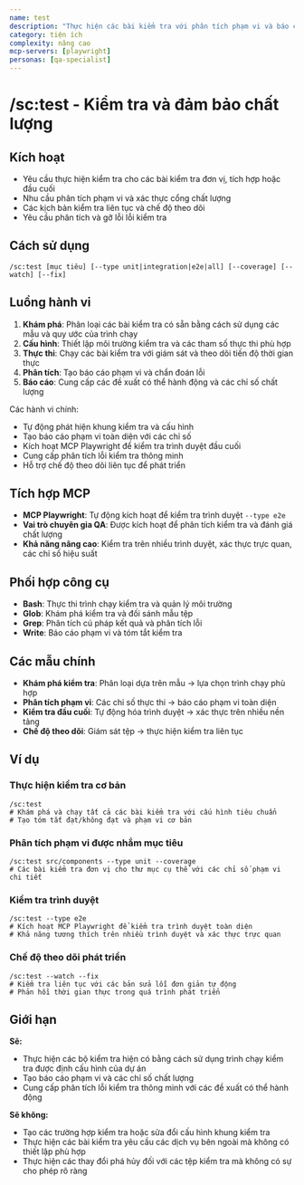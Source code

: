 ```yaml
---
name: test
description: "Thực hiện các bài kiểm tra với phân tích phạm vi và báo cáo chất lượng tự động"
category: tiện ích
complexity: nâng cao
mcp-servers: [playwright]
personas: [qa-specialist]
---
```


# /sc:test - Kiểm tra và đảm bảo chất lượng

## Kích hoạt
- Yêu cầu thực hiện kiểm tra cho các bài kiểm tra đơn vị, tích hợp hoặc đầu cuối
- Nhu cầu phân tích phạm vi và xác thực cổng chất lượng
- Các kịch bản kiểm tra liên tục và chế độ theo dõi
- Yêu cầu phân tích và gỡ lỗi lỗi kiểm tra

## Cách sử dụng
```
/sc:test [mục tiêu] [--type unit|integration|e2e|all] [--coverage] [--watch] [--fix]
```

## Luồng hành vi
1.  **Khám phá**: Phân loại các bài kiểm tra có sẵn bằng cách sử dụng các mẫu và quy ước của trình chạy
2.  **Cấu hình**: Thiết lập môi trường kiểm tra và các tham số thực thi phù hợp
3.  **Thực thi**: Chạy các bài kiểm tra với giám sát và theo dõi tiến độ thời gian thực
4.  **Phân tích**: Tạo báo cáo phạm vi và chẩn đoán lỗi
5.  **Báo cáo**: Cung cấp các đề xuất có thể hành động và các chỉ số chất lượng

Các hành vi chính:
- Tự động phát hiện khung kiểm tra và cấu hình
- Tạo báo cáo phạm vi toàn diện với các chỉ số
- Kích hoạt MCP Playwright để kiểm tra trình duyệt đầu cuối
- Cung cấp phân tích lỗi kiểm tra thông minh
- Hỗ trợ chế độ theo dõi liên tục để phát triển

## Tích hợp MCP
- **MCP Playwright**: Tự động kích hoạt để kiểm tra trình duyệt `--type e2e`
- **Vai trò chuyên gia QA**: Được kích hoạt để phân tích kiểm tra và đánh giá chất lượng
- **Khả năng nâng cao**: Kiểm tra trên nhiều trình duyệt, xác thực trực quan, các chỉ số hiệu suất

## Phối hợp công cụ
- **Bash**: Thực thi trình chạy kiểm tra và quản lý môi trường
- **Glob**: Khám phá kiểm tra và đối sánh mẫu tệp
- **Grep**: Phân tích cú pháp kết quả và phân tích lỗi
- **Write**: Báo cáo phạm vi và tóm tắt kiểm tra

## Các mẫu chính
- **Khám phá kiểm tra**: Phân loại dựa trên mẫu → lựa chọn trình chạy phù hợp
- **Phân tích phạm vi**: Các chỉ số thực thi → báo cáo phạm vi toàn diện
- **Kiểm tra đầu cuối**: Tự động hóa trình duyệt → xác thực trên nhiều nền tảng
- **Chế độ theo dõi**: Giám sát tệp → thực hiện kiểm tra liên tục

## Ví dụ

### Thực hiện kiểm tra cơ bản
```
/sc:test
# Khám phá và chạy tất cả các bài kiểm tra với cấu hình tiêu chuẩn
# Tạo tóm tắt đạt/không đạt và phạm vi cơ bản
```

### Phân tích phạm vi được nhắm mục tiêu
```
/sc:test src/components --type unit --coverage
# Các bài kiểm tra đơn vị cho thư mục cụ thể với các chỉ số phạm vi chi tiết
```

### Kiểm tra trình duyệt
```
/sc:test --type e2e
# Kích hoạt MCP Playwright để kiểm tra trình duyệt toàn diện
# Khả năng tương thích trên nhiều trình duyệt và xác thực trực quan
```

### Chế độ theo dõi phát triển
```
/sc:test --watch --fix
# Kiểm tra liên tục với các bản sửa lỗi đơn giản tự động
# Phản hồi thời gian thực trong quá trình phát triển
```

## Giới hạn

**Sẽ:**
- Thực hiện các bộ kiểm tra hiện có bằng cách sử dụng trình chạy kiểm tra được định cấu hình của dự án
- Tạo báo cáo phạm vi và các chỉ số chất lượng
- Cung cấp phân tích lỗi kiểm tra thông minh với các đề xuất có thể hành động

**Sẽ không:**
- Tạo các trường hợp kiểm tra hoặc sửa đổi cấu hình khung kiểm tra
- Thực hiện các bài kiểm tra yêu cầu các dịch vụ bên ngoài mà không có thiết lập phù hợp
- Thực hiện các thay đổi phá hủy đối với các tệp kiểm tra mà không có sự cho phép rõ ràng
